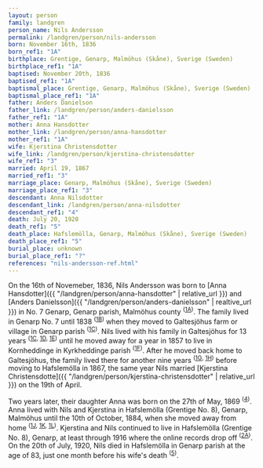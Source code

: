 ```yaml
---
layout: person
family: landgren
person_name: Nils Andersson
permalink: /landgren/person/nils-andersson
born: November 16th, 1836
born_ref1: "1A"
birthplace: Grentige, Genarp, Malmöhus (Skåne), Sverige (Sweden)
birthplace_ref1: "1A"
baptised: November 20th, 1836
baptised_ref1: "1A"
baptismal_place: Grentige, Genarp, Malmöhus (Skåne), Sverige (Sweden)
baptismal_place_ref1: "1A"
father: Anders Danielson
father_link: /landgren/person/anders-danielsson
father_ref1: "1A"
mother: Anna Hansdotter
mother_link: /landgren/person/anna-hansdotter
mother_ref1: "1A"
wife: Kjerstina Christensdotter
wife_link: /landgren/person/kjerstina-christensdotter
wife_ref1: "3"
married: April 19, 1867
married_ref1: "3"
marriage_place: Genarp, Malmöhus (Skåne), Sverige (Sweden)
marriage_place_ref1: "3"
descendant: Anna Nilsdotter
descendant_link: /landgren/person/anna-nilsdotter
descendant_ref1: "4"
death: July 20, 1920
death_ref1: "5"
death_place: Hafslemölla, Genarp, Malmöhus (Skåne), Sverige (Sweden)
death_place_ref1: "5"
burial_place: unknown
burial_place_ref1: "?"
references: "nils-andersson-ref.html"
---
```


On the 16th of Novemeber, 1836, Nils Andersson was born to [Anna Hansdotter]({{ "/landgren/person/anna-hansdotter" | relative_url }}) and [Anders Danielsson]({{ "/landgren/person/anders-danielsson" | realtive_url }}) in No. 7 Genarp, Genarp parish, Malmöhus county <sup>([1A](#1A))</sup>. The family lived in Genarp No. 7 until 1838 <sup>([1B](#1B))</sup> when they moved to Galtesjöhus farm or village in Genarp parish <sup>([1C](#1C))</sup>. Nils lived with his family in Galtesjöhus for 13 years <sup>([1C](#1C), [1D](#1D), [1E](#1E))</sup> until he moved away for a year in 1857 to live in Kornheddinge in Kyrkheddinge parish <sup>([1F](#1F))</sup>. After he moved back home to Galtesjöhus, the family lived there for another nine years <sup>([1G](#1G), [1H](#1H))</sup> before moving to Hafslemölla in 1867, the same year Nils married [Kjerstina Christensdotte]({{ "/landgren/person/kjerstina-christensdotter" | relative_url }}) on the 19th of April.

Two years later, their daughter Anna was born on the 27th of May, 1869 <sup>([4](#4))</sup>. Anna lived with Nils and Kjerstina in Hafslemölla (Grentige No. 8), Genarp, Malmöhus until the 10th of October, 1884, when she moved away from home <sup>([1J](#1J), [1K](#1K), [1L](#1L))</sup>. Kjerstina and Nils continued to live in Hafslemölla (Grentige No. 8), Genarp, at least through 1916 where the online records drop off <sup>([2A](#2A))</sup>. On the 20th of July, 1920, Nils died in Hafslemölla in Genarp parish at the age of 83, just one month before his wife's death <sup>([5](#5))</sup>.

